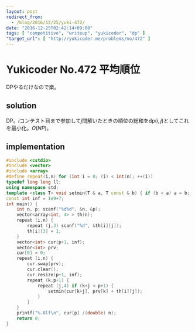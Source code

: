 ```yaml
---
layout: post
redirect_from:
  - /blog/2016/12/25/yuki-472/
date: "2016-12-25T02:42:14+09:00"
tags: [ "competitive", "writeup", "yukicoder", "dp" ]
"target_url": [ "http://yukicoder.me/problems/no/472" ]
---
```


# Yukicoder No.472 平均順位

DPやるだけなので楽。

## solution

DP。$i$コンテスト目まで参加して$j$問解いたときの順位の総和を$\mathrm{dp}(i,j)$としてこれを最小化。$O(NP)$。

## implementation

``` c++
#include <cstdio>
#include <vector>
#include <array>
#define repeat(i,n) for (int i = 0; (i) < int(n); ++(i))
typedef long long ll;
using namespace std;
template <class T> void setmin(T & a, T const & b) { if (b < a) a = b; }
const int inf = 1e9+7;
int main() {
    int n, p; scanf("%d%d", &n, &p);
    vector<array<int, 4> > th(n);
    repeat (i,n) {
        repeat (j,3) scanf("%d", &th[i][j]);
        th[i][3] = 1;
    }
    vector<int> cur(p+1, inf);
    vector<int> prv;
    cur[0] = 0;
    repeat (i,n) {
        cur.swap(prv);
        cur.clear();
        cur.resize(p+1, inf);
        repeat (k,p+1) {
            repeat (j,4) if (k+j < p+1) {
                setmin(cur[k+j], prv[k] + th[i][j]);
            }
        }
    }
    printf("%.8lf\n", cur[p] /(double) n);
    return 0;
}
```
